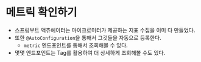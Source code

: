 # 메트릭 확인하기

- 스프링부트 액츄에이터는 마이크로미터가 제공하는 지표 수집을 이미 다 만들었다.
- 또한 `@AutoConfiguration`을 통해서 그것들을 자동으로 등록한다.
  - `metric` 엔드포인트를 통해서 조회해볼 수 있다.
- 몇몇 엔드포인트는 Tag를 활용하여 더 상세하게 조회해볼 수도 있다.
